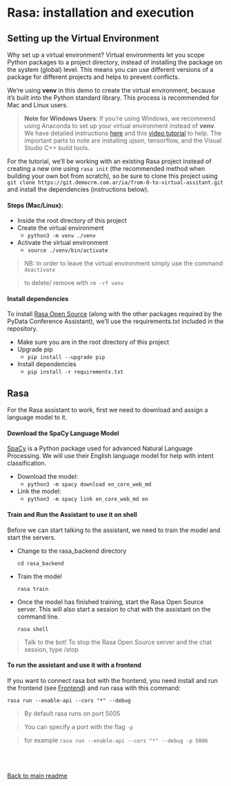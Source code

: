 # __Rasa: installation and execution__

## __Setting up the Virtual Environment__
Why set up a virtual environment? Virtual environments let you scope Python packages to a project directory, instead of installing the package on the system (global) level. This means you can use different versions of a package for different projects and helps to prevent conflicts.

We’re using **venv** in this demo to create the virtual environment, because it’s built into the Python standard library. This process is recommended for Mac and Linux users.

> **Note for Windows Users**: If you’re using Windows, we recommend using Anaconda to set up your virtual environment instead of **venv**. We have detailed instructions <a href="/windows_installation.md">here</a> and this [video tutorial](https://www.youtube.com/watch?v=4ewIABo0OkU) to help. The important parts to note are installing ujson, tensorflow, and the Visual Studio C++ build tools.

For the tutorial, we’ll be working with an existing Rasa project instead of creating a new one using ```rasa init``` (the recommended method when building your own bot from scratch), so be sure to clone this project using ```git clone https://git.democrm.com.ar/ia/from-0-to-virtual-assitant.git``` and install the dependencies (instructions below).

#### __Steps (Mac/Linux):__

* Inside the root directory of this project
* Create the virtual environment
    * ```python3 -m venv ./venv```
* Activate the virtual environment
    * ```source ./venv/bin/activate```

> NB: In order to leave the virtual environment simply use the command
>    ```deactivate```

> to delete/ remove with
> ```rm -rf venv```

#### __Install dependencies__

To install [Rasa Open Source](https://rasa.com/docs/rasa/) (along with the other packages required by the PyData Conference Assistant), we’ll use the requirements.txt included in the repository.

* Make sure you are in the root directory of this project
* Upgrade pip
    * ```pip install --upgrade pip```
* Install dependencies
    * ```pip install -r requirements.txt```

## __Rasa__ <a name="rasa"></a>

For the Rasa assistant to work, first we need to download and assign a language model to it.

#### __Download the SpaCy Language Model__
[SpaCy](https://spacy.io/usage/models) is a Python package used for advanced Natural Language Processing. We will use their English language model for help with intent classification.

* Download the model:
    * ```python3 -m spacy download en_core_web_md```
* Link the model:
    * ```python3 -m spacy link en_core_web_md en```

#### __Train and Run the Assistant to use it on shell__
Before we can start talking to the assistant, we need to train the model and start the servers.
* Change to the rasa_backend directory

    ```cd rasa_backend```

* Train the model

    ```rasa train```

* Once the model has finished training, start the Rasa Open Source server. This will also start a session to chat with the assistant on the command line.

    ```rasa shell```

> Talk to the bot!
> To stop the Rasa Open Source server and the chat session, type /stop

#### __To run the assistant and use it with a frontend__
If you want to connect rasa bot with the frontend, you need install and run the frontend (see [Frontend](#frontend)) and run rasa with this command:

```rasa run --enable-api --cors "*" --debug```

> By default rasa runs on port 5005

> You can specify a port with the flag `-p` 

> for example ```rasa run --enable-api --cors "*" --debug -p 5006```

<br>
<br>
<br>
<a href="../README.md">Back to main readme</a>